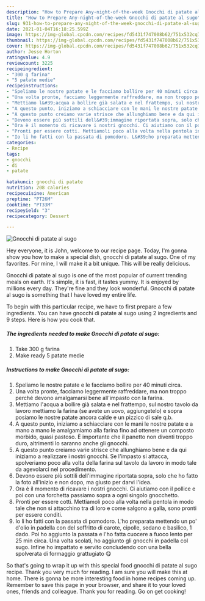 ```yaml
---
description: "How to Prepare Any-night-of-the-week Gnocchi di patate al sugo"
title: "How to Prepare Any-night-of-the-week Gnocchi di patate al sugo"
slug: 931-how-to-prepare-any-night-of-the-week-gnocchi-di-patate-al-sugo
date: 2021-01-04T16:18:25.599Z
image: https://img-global.cpcdn.com/recipes/fd5431f747008b62/751x532cq70/gnocchi-di-patate-al-sugo-recipe-main-photo.jpg
thumbnail: https://img-global.cpcdn.com/recipes/fd5431f747008b62/751x532cq70/gnocchi-di-patate-al-sugo-recipe-main-photo.jpg
cover: https://img-global.cpcdn.com/recipes/fd5431f747008b62/751x532cq70/gnocchi-di-patate-al-sugo-recipe-main-photo.jpg
author: Jesse Horton
ratingvalue: 4.9
reviewcount: 3225
recipeingredient:
- "300 g farina"
- "5 patate medie"
recipeinstructions:
- "Speliamo le nostre patate e le facciamo bollire per 40 minuti circa."
- "Una volta pronte, facciamo leggermente raffreddare, ma non troppo perché devono amalgamarsi bene all&#39;impasto con la farina."
- "Mettiamo l&#39;acqua a bollire già salata e nel frattempo, sul nostro tavolo da lavoro mettiamo la farina (se avete un uovo, aggiungetelo) e sopra posiamo le nostre patate ancora calde e un pizzico di sale q.b."
- "A questo punto, iniziamo a schiacciare con le mani le nostre patate e a mano a mano le amalgamiamo alla farina fino ad ottenere un composto morbido, quasi pastoso. È importante che il panetto non diventi troppo duro, altrimenti lo saranno anche gli gnocchi."
- "A questo punto creiamo varie strisce che allunghiamo bene e da qui iniziamo a realizzare i nostri gnocchi. Se l&#39;impasto si attacca, spolveriamo poco alla volta della farina sul tavolo da lavoro in modo tale da agevolarci nel procedimento."
- "Devono essere più sottili dell&#39;immagine riportata sopra, solo che ho fatto la foto all&#39;inizio e non dopo, ma giusto per darvi l&#39;idea."
- "Ora è il momento di ricavare i nostri gnocchi. Ci aiutiamo con il pollice e poi con una forchetta passiamo sopra a ogni singolo gnocchetto."
- "Pronti per essere cotti. Mettiamoli poco alla volta nella pentola in modo tale che non si attacchino tra di loro e come salgono a galla, sono pronti per essere conditi."
- "Io li ho fatti con la passata di pomodoro. L&#39;ho preparata mettendo un po&#39; d&#39;olio in padella con del soffritto di carote, cipolle, sedano e basilico, 1 dado. Poi ho aggiunto la passata e l&#39;ho fatta cuocere a fuoco lento per 25 min circa. Una volta scolati, ho aggiunto gli gnocchi in padella col sugo. Infine ho impattato e servito concludendo con una bella spolverata di formaggio grattugiato 😋"
categories:
- Recipe
tags:
- gnocchi
- di
- patate

katakunci: gnocchi di patate 
nutrition: 208 calories
recipecuisine: American
preptime: "PT26M"
cooktime: "PT33M"
recipeyield: "3"
recipecategory: Dessert

---
```



![Gnocchi di patate al sugo](https://img-global.cpcdn.com/recipes/fd5431f747008b62/751x532cq70/gnocchi-di-patate-al-sugo-recipe-main-photo.jpg)

Hey everyone, it is John, welcome to our recipe page. Today, I'm gonna show you how to make a special dish, gnocchi di patate al sugo. One of my favorites. For mine, I will make it a bit unique. This will be really delicious.

Gnocchi di patate al sugo is one of the most popular of current trending meals on earth. It's simple, it is fast, it tastes yummy. It is enjoyed by millions every day. They're fine and they look wonderful. Gnocchi di patate al sugo is something that I have loved my entire life.




To begin with this particular recipe, we have to first prepare a few ingredients. You can have gnocchi di patate al sugo using 2 ingredients and 9 steps. Here is how you cook that.

<!--inarticleads1-->

##### The ingredients needed to make Gnocchi di patate al sugo:

1. Take 300 g farina
1. Make ready 5 patate medie




<!--inarticleads2-->

##### Instructions to make Gnocchi di patate al sugo:

1. Speliamo le nostre patate e le facciamo bollire per 40 minuti circa.
1. Una volta pronte, facciamo leggermente raffreddare, ma non troppo perché devono amalgamarsi bene all&#39;impasto con la farina.
1. Mettiamo l&#39;acqua a bollire già salata e nel frattempo, sul nostro tavolo da lavoro mettiamo la farina (se avete un uovo, aggiungetelo) e sopra posiamo le nostre patate ancora calde e un pizzico di sale q.b.
1. A questo punto, iniziamo a schiacciare con le mani le nostre patate e a mano a mano le amalgamiamo alla farina fino ad ottenere un composto morbido, quasi pastoso. È importante che il panetto non diventi troppo duro, altrimenti lo saranno anche gli gnocchi.
1. A questo punto creiamo varie strisce che allunghiamo bene e da qui iniziamo a realizzare i nostri gnocchi. Se l&#39;impasto si attacca, spolveriamo poco alla volta della farina sul tavolo da lavoro in modo tale da agevolarci nel procedimento.
1. Devono essere più sottili dell&#39;immagine riportata sopra, solo che ho fatto la foto all&#39;inizio e non dopo, ma giusto per darvi l&#39;idea.
1. Ora è il momento di ricavare i nostri gnocchi. Ci aiutiamo con il pollice e poi con una forchetta passiamo sopra a ogni singolo gnocchetto.
1. Pronti per essere cotti. Mettiamoli poco alla volta nella pentola in modo tale che non si attacchino tra di loro e come salgono a galla, sono pronti per essere conditi.
1. Io li ho fatti con la passata di pomodoro. L&#39;ho preparata mettendo un po&#39; d&#39;olio in padella con del soffritto di carote, cipolle, sedano e basilico, 1 dado. Poi ho aggiunto la passata e l&#39;ho fatta cuocere a fuoco lento per 25 min circa. Una volta scolati, ho aggiunto gli gnocchi in padella col sugo. Infine ho impattato e servito concludendo con una bella spolverata di formaggio grattugiato 😋




So that's going to wrap it up with this special food gnocchi di patate al sugo recipe. Thank you very much for reading. I am sure you will make this at home. There is gonna be more interesting food in home recipes coming up. Remember to save this page in your browser, and share it to your loved ones, friends and colleague. Thank you for reading. Go on get cooking!

